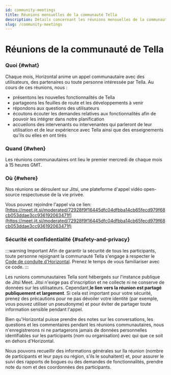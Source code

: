 ```yaml
---
id: community-meetings
title: Réunions mensuelles de la communauté Tella
description: Détails concernant les réunions mensuelles de la communauté Tella
slug: /community-meetings
---
```


# Réunions de la communauté de Tella

### Quoi {#what}

Chaque mois, Horizontal anime un appel communautaire avec des utilisateurs, des partenaires ou toute personne intéressée par Tella. Au cours de ces réunions, nous :

-   présentons les nouvelles fonctionnalités de Tella
-   partageons les feuilles de route et les développements à venir
-   répondons aux questions des utilisateurs
-   écoutons écouter les demandes relatives aux fonctionnalités afin de pouvoir les intégrer dans notre planification
-   accueilons des intervenants ou intervenantes qui parleront de leur utilisation et de leur expérience avec Tella ainsi que des enseignements qu'ils ou elles en ont tirés

### Quand {#when}

Les réunions communautaires ont lieu le premier mercredi de chaque mois à 15 heures GMT.



### Où {#where}

Nos réunions se déroulent sur Jitsi, une plateforme d'appel vidéo open-source respectueuse de la vie privée.

Vous pouvez rejoindre l'appel via ce lien:[https://meet.jit.si/moderated/72928f9f16445dfc04dfbba14cb65fecd979f68cb053ddae3cc936192063471f](https://meet.jit.si/moderated/72928f9f16445dfc04dfbba14cb65fecd979f68cb053ddae3cc936192063471f)

### Sécurité et confidentialité {#safety-and-privacy}

:::warning Important
Afin de garantir la sécurité de tous les participants, toute personne rejoignant la communauté Tella s'engage à respecter le [Code de conduite d'Horizontal](https://horizontal-org.slite.com/app/docs/E33mV5cWaJhd8x/Horizontal-Code-of-Conduct). Prenez le temps de vous familiariser avec ce code.
:::

Les runions communautaires Tella sont hébergeés sur l'instance publique de Jitsi Meet. Jitsi n'exige pas d'inscription et ne collecte ni ne conserve de données sur les utilisateurs. Cependant,**le lien vers la réunion est partagé publiquement et largement**. Si cela est important pour votre sécurité, prenez des précautions pour ne pas dévoiler votre identité  (par exemple, vous pouvez utiliser un pseudonyme) et pour éviter de partager toute information sensible pendant l'appel.

Bien qu'Horizontal puisse prendre des notes sur les conversations, les questions et les commentaires pendant les réunions communautaires, nous n'enregistrerons ni ne partagerons jamais de données personnelles identifiables sur les participants (nom ou organisation) avec qui que ce soit en dehors d'Horizontal.

Nous pouvons recueillir des informations générales sur lla réunion (nombre de participants et leur pays ou région, s'ils le souhaitent) et, pour assurer le suivi des rapports de bogues ou des demandes de fonctionnalités, prendre note du nom et des coordonnées des participants.